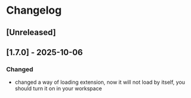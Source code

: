 # Changelog

## [Unreleased]

## [1.7.0] - 2025-10-06

### Changed

- changed a way of loading extension, now it will not load by itself, you should turn it on in your workspace

